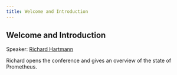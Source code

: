 ```yaml
---
title: Welcome and Introduction
---
```


## Welcome and Introduction

Speaker: [Richard Hartmann](/2018-munich/speakers/richard-hartmann/)

Richard opens the conference and gives an overview of the state of Prometheus.
